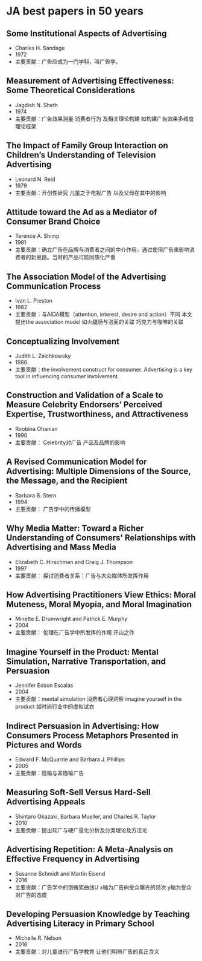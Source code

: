 # JA best papers in 50 years
## Some Institutional Aspects of Advertising
* Charles H. Sandage
* 1972
* 主要贡献：广告应成为一门学科，叫广告学。

## Measurement of Advertising Effectiveness: Some Theoretical Considerations
* Jagdish N. Sheth
* 1974
* 主要贡献：广告效果测量 消费者行为 及相关理论构建 如构建广告效果多维度理论框架

## The Impact of Family Group Interaction on Children’s Understanding of Television Advertising
* Leonard N. Reid
* 1979
* 主要贡献：开创性研究 儿童之于电视广告 以及父母在其中的影响

## Attitude toward the Ad as a Mediator of Consumer Brand Choice
* Terence A. Shimp
* 1981
* 主要贡献：确立广告在品牌与消费者之间的中介作用，通过使用广告来影响消费者的新思路。当时的产品可能同质化严重

## The Association Model of the Advertising Communication Process
* Ivan L. Preston
* 1982
* 主要贡献：与AIDA模型（attention, interest, desire and action）不同 本文提出the association model 如火腿肠与泡面的关联 巧克力与咖啡的关联

## Conceptualizing Involvement
* Judith L. Zaichkowsky
* 1986
* 主要贡献：the involvement construct for consumer. Advertising is a key tool in influencing consumer involvement.

## Construction and Validation of a Scale to Measure Celebrity Endorsers’ Perceived Expertise, Trustworthiness, and Attractiveness
* Roobina Ohanian
* 1990
* 主要贡献： Celebrity对广告 产品及品牌的影响

## A Revised Communication Model for Advertising: Multiple Dimensions of the Source, the Message, and the Recipient
* Barbara B. Stern
* 1994
* 主要贡献： 广告学中的传播模型

## Why Media Matter: Toward a Richer Understanding of Consumers' Relationships with Advertising and Mass Media
* Elizabeth C. Hirschman and Craig J. Thompson
* 1997
* 主要贡献： 探讨消费者关系：广告与大众媒体所发挥作用

## How Advertising Practitioners View Ethics: Moral Muteness, Moral Myopia, and Moral Imagination
* Minette E. Drumwright and Patrick E. Murphy
* 2004
* 主要贡献： 伦理在广告学中所发挥的作用 开山之作

## Imagine Yourself in the Product: Mental Simulation, Narrative Transportation, and Persuasion
* Jennifer Edson Escalas
* 2004
* 主要贡献：mental simulation 消费者心理洞察 imagine yourself in the product 如时尚行业中的虚拟试衣

## Indirect Persuasion in Advertising: How Consumers Process Metaphors Presented in Pictures and Words
* Edward F. McQuarrie and Barbara J. Phillips
* 2005
* 主要贡献：隐喻与非隐喻广告

## Measuring Soft-Sell Versus Hard-Sell Advertising Appeals
* Shintaro Okazaki, Barbara Mueller, and Charles R. Taylor
* 2010
* 主要贡献：提出软广与硬广量化分析及分类理论及方法论

## Advertising Repetition: A Meta-Analysis on Effective Frequency in Advertising
* Susanne Schmidt and Martin Eisend
* 2016
* 主要贡献：广告学中的倒微笑曲线U x轴为广告向受众曝光的频次 y轴为受众对广告的态度

## Developing Persuasion Knowledge by Teaching Advertising Literacy in Primary School
* Michelle R. Nelson
* 2016
* 主要贡献：对儿童进行广告学教育 让他们明辨广告的真正含义